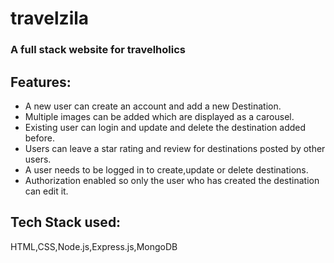 # travelzila
### A full stack website for travelholics



## Features:
* A new user can create an account and add a new Destination.
* Multiple images can be added which are displayed as a carousel.
* Existing user can login and update and delete the destination added before.
* Users can leave a star rating and review for destinations posted by other users.
* A user needs to be logged in to create,update or delete destinations.
* Authorization enabled so only the user who has created the destination can edit it.
 
## Tech Stack used:
HTML,CSS,Node.js,Express.js,MongoDB
